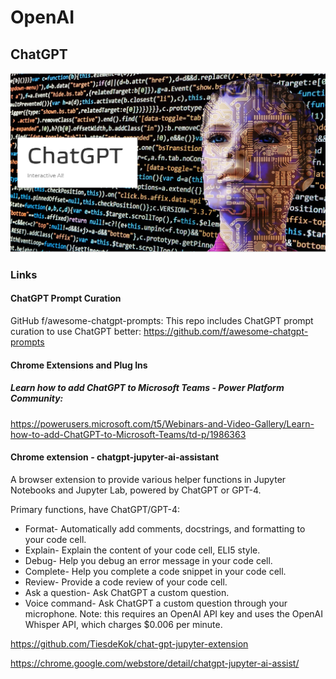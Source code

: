 # OpenAI
## ChatGPT
![Banner](Banner.png)
### Links
#### ChatGPT Prompt Curation 
GitHub f/awesome-chatgpt-prompts: This repo includes ChatGPT prompt curation to use ChatGPT better: https://github.com/f/awesome-chatgpt-prompts
#### Chrome Extensions and Plug Ins
##### Learn how to add ChatGPT to Microsoft Teams - Power Platform Community: 
https://powerusers.microsoft.com/t5/Webinars-and-Video-Gallery/Learn-how-to-add-ChatGPT-to-Microsoft-Teams/td-p/1986363

#### Chrome extension - chatgpt-jupyter-ai-assistant
A browser extension to provide various helper functions in Jupyter Notebooks and Jupyter Lab, powered by ChatGPT or GPT-4.

Primary functions, have ChatGPT/GPT-4:

* Format- Automatically add comments, docstrings, and formatting to your code cell.
* Explain- Explain the content of your code cell, ELI5 style.
* Debug- Help you debug an error message in your code cell.
* Complete- Help you complete a code snippet in your code cell.
* Review- Provide a code review of your code cell.
* Ask a question- Ask ChatGPT a custom question.
* Voice command- Ask ChatGPT a custom question through your microphone.
Note: this requires an OpenAI API key and uses the OpenAI Whisper API, which charges $0.006 per minute.

https://github.com/TiesdeKok/chat-gpt-jupyter-extension

https://chrome.google.com/webstore/detail/chatgpt-jupyter-ai-assist/
